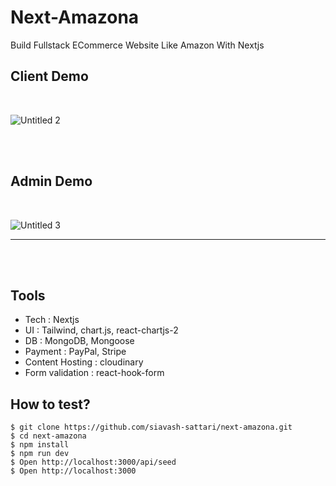 # Next-Amazona

Build Fullstack ECommerce Website Like Amazon With Nextjs


## Client Demo

<br />

![Untitled 2](https://user-images.githubusercontent.com/88406720/235365017-1f81c7d6-589c-4b78-9244-e7c130979a8c.gif)

<br />
<br />

## Admin Demo

<br />

![Untitled 3](https://user-images.githubusercontent.com/88406720/235366494-68f19cbf-a124-477b-b1cf-39a7bb9d70e1.gif)
 <hr/>

<br />
<br />

## Tools

- Tech : Nextjs
- UI : Tailwind, chart.js, react-chartjs-2
- DB : MongoDB, Mongoose
- Payment : PayPal, Stripe
- Content Hosting : cloudinary
- Form validation : react-hook-form

## How to test?

``` 
$ git clone https://github.com/siavash-sattari/next-amazona.git
$ cd next-amazona
$ npm install
$ npm run dev
$ Open http://localhost:3000/api/seed
$ Open http://localhost:3000

```
